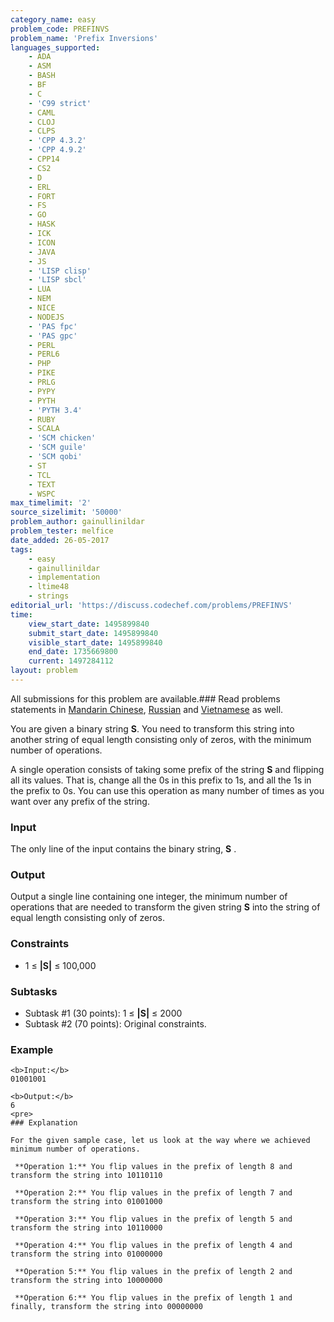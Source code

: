 ```yaml
---
category_name: easy
problem_code: PREFINVS
problem_name: 'Prefix Inversions'
languages_supported:
    - ADA
    - ASM
    - BASH
    - BF
    - C
    - 'C99 strict'
    - CAML
    - CLOJ
    - CLPS
    - 'CPP 4.3.2'
    - 'CPP 4.9.2'
    - CPP14
    - CS2
    - D
    - ERL
    - FORT
    - FS
    - GO
    - HASK
    - ICK
    - ICON
    - JAVA
    - JS
    - 'LISP clisp'
    - 'LISP sbcl'
    - LUA
    - NEM
    - NICE
    - NODEJS
    - 'PAS fpc'
    - 'PAS gpc'
    - PERL
    - PERL6
    - PHP
    - PIKE
    - PRLG
    - PYPY
    - PYTH
    - 'PYTH 3.4'
    - RUBY
    - SCALA
    - 'SCM chicken'
    - 'SCM guile'
    - 'SCM qobi'
    - ST
    - TCL
    - TEXT
    - WSPC
max_timelimit: '2'
source_sizelimit: '50000'
problem_author: gainullinildar
problem_tester: melfice
date_added: 26-05-2017
tags:
    - easy
    - gainullinildar
    - implementation
    - ltime48
    - strings
editorial_url: 'https://discuss.codechef.com/problems/PREFINVS'
time:
    view_start_date: 1495899840
    submit_start_date: 1495899840
    visible_start_date: 1495899840
    end_date: 1735669800
    current: 1497284112
layout: problem
---
```

All submissions for this problem are available.###  Read problems statements in [Mandarin Chinese](http://www.codechef.com/download/translated/LTIME48/mandarin/PREFINVS.pdf), [Russian](http://www.codechef.com/download/translated/LTIME48/russian/PREFINVS.pdf) and [Vietnamese](http://www.codechef.com/download/translated/LTIME48/vietnamese/PREFINVS.pdf) as well.

You are given a binary string **S**. You need to transform this string into another string of equal length consisting only of zeros, with the minimum number of operations.

A single operation consists of taking some prefix of the string **S** and flipping all its values. That is, change all the 0s in this prefix to 1s, and all the 1s in the prefix to 0s. You can use this operation as many number of times as you want over any prefix of the string.

### Input

The only line of the input contains the binary string,  **S** .

### Output

Output a single line containing one integer, the minimum number of operations that are needed to transform the given string **S** into the string of equal length consisting only of zeros.

### Constraints

- 1 ≤ **|S|** ≤ 100,000

### Subtasks

- Subtask #1 (30 points): 1 ≤ **|S|** ≤ 2000
- Subtask #2 (70 points): Original constraints.

### Example

 ```
<b>Input:</b>
01001001

<b>Output:</b>
6
<pre>
### Explanation

For the given sample case, let us look at the way where we achieved minimum number of operations.

  **Operation 1:** You flip values in the prefix of length 8 and transform the string into 10110110

  **Operation 2:** You flip values in the prefix of length 7 and transform the string into 01001000

  **Operation 3:** You flip values in the prefix of length 5 and transform the string into 10110000

  **Operation 4:** You flip values in the prefix of length 4 and transform the string into 01000000

  **Operation 5:** You flip values in the prefix of length 2 and transform the string into 10000000

  **Operation 6:** You flip values in the prefix of length 1 and finally, transform the string into 00000000
